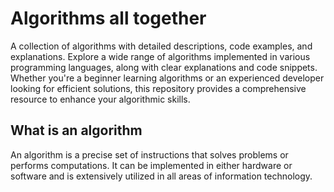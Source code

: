 # Algorithms all together

A collection of algorithms with detailed descriptions, code examples, and explanations. Explore a wide range of algorithms implemented in various programming languages, along with clear explanations and code snippets. Whether you're a beginner learning algorithms or an experienced developer looking for efficient solutions, this repository provides a comprehensive resource to enhance your algorithmic skills.

## What is an algorithm
An algorithm is a precise set of instructions that solves problems or performs computations. It can be implemented in either hardware or software and is extensively utilized in all areas of information technology.
